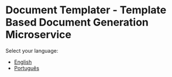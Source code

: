# Document Templater - Template Based Document Generation Microservice

Select your language:

- [English](./locales/en/README.md)
- [Português](./locales/pt/README.md)
